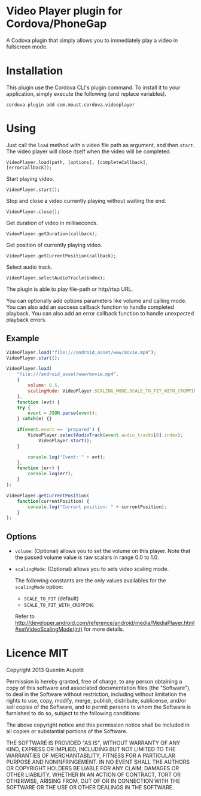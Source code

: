 Video Player plugin for Cordova/PhoneGap
========================================

A Codova plugin that simply allows you to immediately play a video in fullscreen mode.


# Installation

This plugin use the Cordova CLI's plugin command. To install it to your application, simply execute the following (and replace variables).

```
cordova plugin add com.moust.cordova.videoplayer
```


# Using

Just call the  `load` method with a video file path as argument, and then `start`. The video player will close itself when the video will be completed.

```
VideoPlayer.load(path, [options], [completeCallback], [errorCallback]);
```

Start playing video.
```
VideoPlayer.start();
```

Stop and close a video currently playing without waiting the end.
```
VideoPlayer.close();
```
Get duration of video in milliseconds.
```
VideoPlayer.getDuration(callback);
```
Get position of currently playing video.
```
VideoPlayer.getCurrentPosition(callback);
```
Select audio track.
```
VideoPlayer.selectAudioTracle(index);
```

The plugin is able to play file-path or http/rtsp URL.

You can optionally add options parameters like volume and calling mode.
You can also add an success callback function to handle completed playback.
You can also add an error callback function to handle unexpected playback errors.

## Example

```javascript
VideoPlayer.load("file:///android_asset/www/movie.mp4");
VideoPlayer.start();
```

```javascript
VideoPlayer.load(
    "file:///android_asset/www/movie.mp4",
    {
        volume: 0.5,
        scalingMode: VideoPlayer.SCALING_MODE.SCALE_TO_FIT_WITH_CROPPING
    },
    function (evt) {
	try {
		event = JSON.parse(event);
	} catch(e) {}

	if(event.event == 'prepared') {
		VideoPlayer.selectAudioTrack(event.audio_tracks[0].index);
	        VideoPlayer.start();
	}

        console.log("Event: " + evt);
    },
    function (err) {
        console.log(err);
    }
);

VideoPlayer.getCurrentPosition(
    function(currentPosition) {
        console.log("Current position: " + currentPosition);
    }
);
```

## Options

- `volume`: (Optional) allows you to set the volume on this player. Note that the passed volume value is raw scalars in range 0.0 to 1.0.

- `scalingMode`: (Optional) allows you to sets video scaling mode.

    The following constants are the only values availables for the `scalingMode` option:

    - `SCALE_TO_FIT` (default)
    - `SCALE_TO_FIT_WITH_CROPPING`

    Refer to http://developer.android.com/reference/android/media/MediaPlayer.html#setVideoScalingMode(int) for more details.


# Licence MIT

Copyright 2013 Quentin Aupetit

Permission is hereby granted, free of charge, to any person obtaining a copy of this software and associated documentation files (the "Software"), to deal in the Software without restriction, including without limitation the rights to use, copy, modify, merge, publish, distribute, sublicense, and/or sell copies of the Software, and to permit persons to whom the Software is furnished to do so, subject to the following conditions:

The above copyright notice and this permission notice shall be included in all copies or substantial portions of the Software.

THE SOFTWARE IS PROVIDED "AS IS", WITHOUT WARRANTY OF ANY KIND, EXPRESS OR IMPLIED, INCLUDING BUT NOT LIMITED TO THE WARRANTIES OF MERCHANTABILITY, FITNESS FOR A PARTICULAR PURPOSE AND NONINFRINGEMENT. IN NO EVENT SHALL THE AUTHORS OR COPYRIGHT HOLDERS BE LIABLE FOR ANY CLAIM, DAMAGES OR OTHER LIABILITY, WHETHER IN AN ACTION OF CONTRACT, TORT OR OTHERWISE, ARISING FROM, OUT OF OR IN CONNECTION WITH THE SOFTWARE OR THE USE OR OTHER DEALINGS IN THE SOFTWARE.
